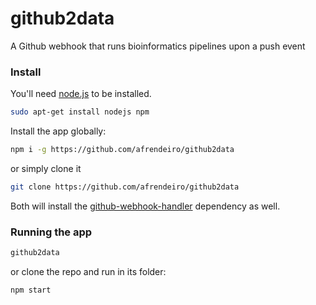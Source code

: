github2data
===========
A Github webhook that runs bioinformatics pipelines upon a push event

### Install
You'll need [node.js](https://nodejs.org) to be installed.

```bash
sudo apt-get install nodejs npm
```

Install the app globally:
```bash
npm i -g https://github.com/afrendeiro/github2data
```
or simply clone it
```bash
git clone https://github.com/afrendeiro/github2data
```

Both will install the [github-webhook-handler](https://github.com/rvagg/github-webhook-handler) dependency as well.

### Running the app

```bash
github2data
```
or clone the repo and run in its folder:
```bash
npm start
```
